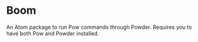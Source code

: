 # Boom

An Atom package to run Pow commands through Powder. Requires you to have both
Pow and Powder installed.
